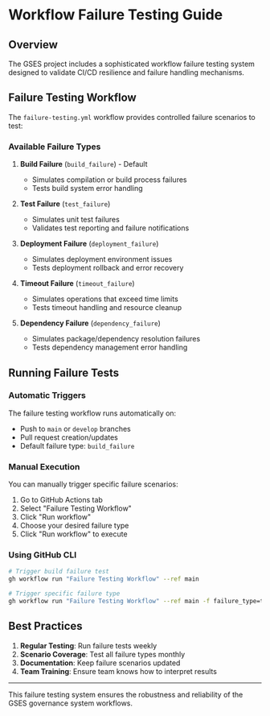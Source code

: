 # Workflow Failure Testing Guide

## Overview

The GSES project includes a sophisticated workflow failure testing system designed to validate CI/CD resilience and failure handling mechanisms.

## Failure Testing Workflow

The `failure-testing.yml` workflow provides controlled failure scenarios to test:

### Available Failure Types

1. **Build Failure** (`build_failure`) - Default
   - Simulates compilation or build process failures
   - Tests build system error handling

2. **Test Failure** (`test_failure`)
   - Simulates unit test failures
   - Validates test reporting and failure notifications

3. **Deployment Failure** (`deployment_failure`)
   - Simulates deployment environment issues
   - Tests deployment rollback and error recovery

4. **Timeout Failure** (`timeout_failure`)
   - Simulates operations that exceed time limits
   - Tests timeout handling and resource cleanup

5. **Dependency Failure** (`dependency_failure`)
   - Simulates package/dependency resolution failures
   - Tests dependency management error handling

## Running Failure Tests

### Automatic Triggers
The failure testing workflow runs automatically on:
- Push to `main` or `develop` branches
- Pull request creation/updates
- Default failure type: `build_failure`

### Manual Execution
You can manually trigger specific failure scenarios:

1. Go to GitHub Actions tab
2. Select "Failure Testing Workflow"  
3. Click "Run workflow"
4. Choose your desired failure type
5. Click "Run workflow" to execute

### Using GitHub CLI
```bash
# Trigger build failure test
gh workflow run "Failure Testing Workflow" --ref main

# Trigger specific failure type
gh workflow run "Failure Testing Workflow" --ref main -f failure_type=test_failure
```

## Best Practices

1. **Regular Testing**: Run failure tests weekly
2. **Scenario Coverage**: Test all failure types monthly  
3. **Documentation**: Keep failure scenarios updated
4. **Team Training**: Ensure team knows how to interpret results

---

This failure testing system ensures the robustness and reliability of the GSES governance system workflows.